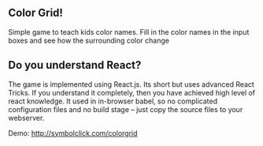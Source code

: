 ## Color Grid!
Simple game to teach kids color names. Fill in the color names in the input boxes and see how the surrounding color change

## Do you understand React?
The game is implemented using React.js. Its short but uses advanced React Tricks. If you understand it completely, then you have achieved high level of react knowledge. It used in in-browser babel, so no complicated configuration files and no build stage – just copy the source files to your webserver.

Demo: http://symbolclick.com/colorgrid


